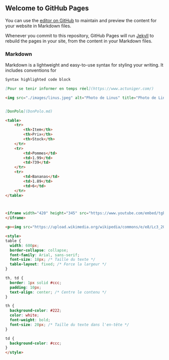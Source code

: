 ## Welcome to GitHub Pages

You can use the [editor on GitHub](https://github.com/your-username/your-repo/edit/gh-pages/index.md) to maintain and preview the content for your website in Markdown files.

Whenever you commit to this repository, GitHub Pages will run [Jekyll](https://jekyllrb.com/) to rebuild the pages in your site, from the content in your Markdown files.

### Markdown

Markdown is a lightweight and easy-to-use syntax for styling your writing. It includes conventions for

```markdown
Syntax highlighted code block

[Pour se tenir informer en temps réel](https://www.actuniger.com/)

<img src="./images/linus.jpeg" alt="Photo de Linus" title="Photo de Linus" />


[DonPolo](DonPolo.md)

<table>
    <tr>
        <th>Item</th>
        <th>Prix</th>
        <th>Stock</th>
    </tr>
    <tr>
        <td>Pommes</td>
        <td>1.99</td>
        <td>739</td>
    </tr>
    <tr>
        <td>Bananas</td>
        <td>1.89</td>
        <td>6</td>
    </tr>
</table>



<iframe width="420" height="345" src="https://www.youtube.com/embed/tgbNymZ7vqY">
</iframe>

<p><img src="https://upload.wikimedia.org/wikipedia/commons/e/e8/Lc3_2018_%28263682303%29_%28cropped%29.jpeg" alt="Image Linus" title="boum j'ai réussi" /></p>

<style>
table {
  width: 600px;
  border-collapse: collapse;
  font-family: Arial, sans-serif;
  font-size: 18px; /* Taille du texte */
  table-layout: fixed; /* Force la largeur */
}

th, td {
  border: 1px solid #ccc;
  padding: 10px;
  text-align: center; /* Centre le contenu */
}

th {
  background-color: #222;
  color: white;
  font-weight: bold;
  font-size: 20px; /* Taille du texte dans l'en-tête */
}

td {
  background-color: #ccc;
}
</style>

